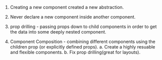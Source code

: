 1. Creating a new component created a new abstraction.

2. Never declare a new component inside another component.

3. prop drilling - passing props down to child components in order to get the data into some deeply nested component.

4. Component Composition - combining different components using the children prop (or explicitly defined props).
   a. Create a highly resuable and flexible components.
   b. Fix prop drilling(great for layouts).
